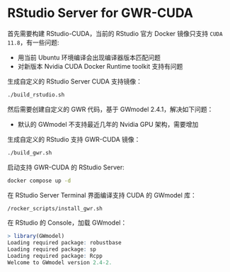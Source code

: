 # RStudio Server for GWR-CUDA

首先需要构建 RStudio-CUDA，当前的 RStudio 官方 Docker 镜像只支持 `CUDA 11.8`，有一些问题:

- 用当前 Ubuntu 环境编译会出现编译器版本匹配问题
- 对新版本 Nvidia CUDA Docker Runtime toolkit 支持有问题

生成自定义的 RStudio Server CUDA 支持镜像：

```bash
./build_rstudio.sh
```

然后需要创建自定义的 GWR 代码，基于 GWmodel 2.4.1，解决如下问题：

- 默认的 GWmodel 不支持最近几年的 Nvidia GPU 架构，需要增加

生成自定义的 RStudio 支持 GWR-CUDA 镜像：

```bash
./build_gwr.sh
```

启动支持 GWR-CUDA 的 RStudio Server:

```bash
docker compose up -d
```

在 RStudio Server Terminal 界面编译支持 CUDA 的 GWmodel 库：

```bash
/rocker_scripts/install_gwr.sh
```

在 RStudio 的 Console，加载 GWmodel：

```R
> library(GWmodel)
Loading required package: robustbase
Loading required package: sp
Loading required package: Rcpp
Welcome to GWmodel version 2.4-2.
```

